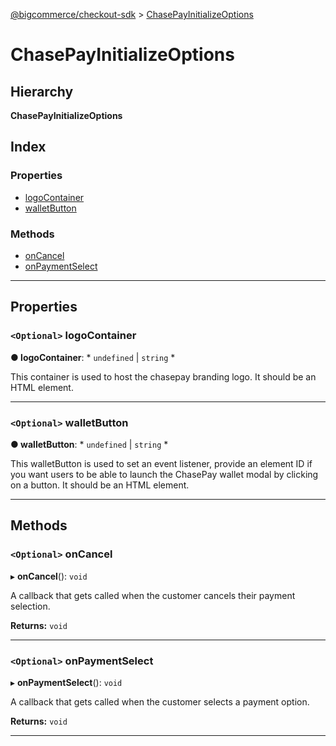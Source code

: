 [@bigcommerce/checkout-sdk](../README.md) > [ChasePayInitializeOptions](../interfaces/chasepayinitializeoptions.md)

# ChasePayInitializeOptions

## Hierarchy

**ChasePayInitializeOptions**

## Index

### Properties

* [logoContainer](chasepayinitializeoptions.md#logocontainer)
* [walletButton](chasepayinitializeoptions.md#walletbutton)

### Methods

* [onCancel](chasepayinitializeoptions.md#oncancel)
* [onPaymentSelect](chasepayinitializeoptions.md#onpaymentselect)

---

## Properties

<a id="logocontainer"></a>

### `<Optional>` logoContainer

**● logoContainer**: * `undefined` &#124; `string`
*

This container is used to host the chasepay branding logo. It should be an HTML element.

___
<a id="walletbutton"></a>

### `<Optional>` walletButton

**● walletButton**: * `undefined` &#124; `string`
*

This walletButton is used to set an event listener, provide an element ID if you want users to be able to launch the ChasePay wallet modal by clicking on a button. It should be an HTML element.

___

## Methods

<a id="oncancel"></a>

### `<Optional>` onCancel

▸ **onCancel**(): `void`

A callback that gets called when the customer cancels their payment selection.

**Returns:** `void`

___
<a id="onpaymentselect"></a>

### `<Optional>` onPaymentSelect

▸ **onPaymentSelect**(): `void`

A callback that gets called when the customer selects a payment option.

**Returns:** `void`

___

